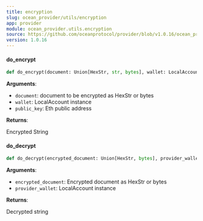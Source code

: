 ```yaml
---
title: encryption
slug: ocean_provider/utils/encryption
app: provider
module: ocean_provider.utils.encryption
source: https://github.com/oceanprotocol/provider/blob/v1.0.16/ocean_provider/utils/encryption.py
version: 1.0.16
---
```

#### do\_encrypt

```python
def do_encrypt(document: Union[HexStr, str, bytes], wallet: LocalAccount = None, public_key: str = None) -> HexStr
```

**Arguments**:

- `document`: document to be encrypted as HexStr or bytes
- `wallet`: LocalAccount instance
- `public_key`: Eth public address

**Returns**:

Encrypted String

#### do\_decrypt

```python
def do_decrypt(encrypted_document: Union[HexStr, bytes], provider_wallet: LocalAccount) -> bytes
```

**Arguments**:

- `encrypted_document`: Encrypted document as HexStr or bytes
- `provider_wallet`: LocalAccount instance

**Returns**:

Decrypted string


